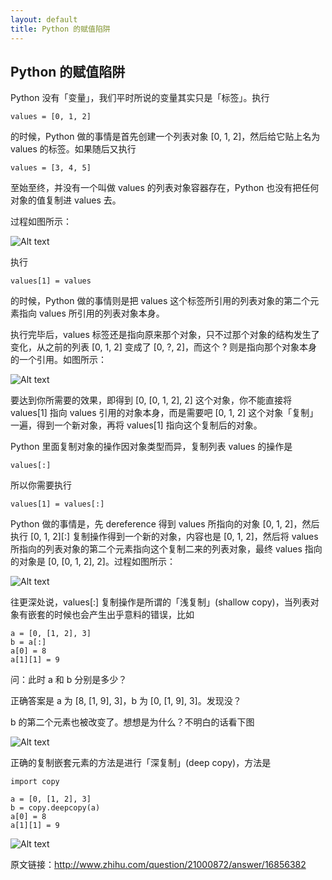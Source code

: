 ```yaml
---
layout: default
title: Python 的赋值陷阱
---
```


Python 的赋值陷阱
---------------------------

Python 没有「变量」，我们平时所说的变量其实只是「标签」。执行 

    values = [0, 1, 2]

的时候，Python 做的事情是首先创建一个列表对象 [0, 1, 2]，然后给它贴上名为 values 的标签。如果随后又执行

    values = [3, 4, 5]


至始至终，并没有一个叫做 values 的列表对象容器存在，Python 也没有把任何对象的值复制进 values 去。

过程如图所示：


![Alt text](/img/24c11ffb9b674b7258ce603246cb477d_m.jpg)

执行

    values[1] = values
的时候，Python 做的事情则是把 values 这个标签所引用的列表对象的第二个元素指向 values 所引用的列表对象本身。

执行完毕后，values 标签还是指向原来那个对象，只不过那个对象的结构发生了变化，从之前的列表 [0, 1, 2] 变成了 [0, ?, 2]，而这个 ? 则是指向那个对象本身的一个引用。如图所示：    

![Alt text](/img/24c11ffb9b674b7258ce603246cb477d_m.jpg)

要达到你所需要的效果，即得到 [0, [0, 1, 2], 2] 这个对象，你不能直接将 values[1] 指向 values 引用的对象本身，而是需要吧 [0, 1, 2] 这个对象「复制」一遍，得到一个新对象，再将 values[1] 指向这个复制后的对象。

Python 里面复制对象的操作因对象类型而异，复制列表 values 的操作是

    values[:]
所以你需要执行

    values[1] = values[:]
    
Python 做的事情是，先 dereference 得到 values 所指向的对象 [0, 1, 2]，然后执行 [0, 1, 2][:] 复制操作得到一个新的对象，内容也是 [0, 1, 2]，然后将 values 所指向的列表对象的第二个元素指向这个复制二来的列表对象，最终 values 指向的对象是 [0, [0, 1, 2], 2]。过程如图所示：


![Alt text](/img/453bf3f1c9627a2c90cdbd50071e96b7_m.jpg)


往更深处说，values[:] 复制操作是所谓的「浅复制」(shallow copy)，当列表对象有嵌套的时候也会产生出乎意料的错误，比如

    a = [0, [1, 2], 3]
    b = a[:]
    a[0] = 8
    a[1][1] = 9
    
问：此时 a 和 b 分别是多少？

正确答案是 a 为 [8, [1, 9], 3]，b 为 [0, [1, 9], 3]。发现没？

b 的第二个元素也被改变了。想想是为什么？不明白的话看下图

![Alt text](/img/86ee9999b44ecd81e1165f7354e35d6a_m.jpg)


正确的复制嵌套元素的方法是进行「深复制」(deep copy)，方法是

    import copy
    
    a = [0, [1, 2], 3]
    b = copy.deepcopy(a)
    a[0] = 8
    a[1][1] = 9
    
![Alt text](/img/4f5fdd1d98e68d4a4c0d6ae311fb14c1_m.jpg)

原文链接：http://www.zhihu.com/question/21000872/answer/16856382
